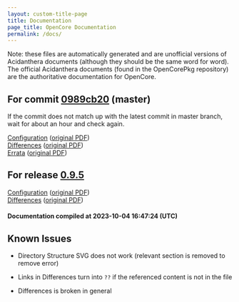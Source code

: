 ```yaml
---
layout: custom-title-page
title: Documentation
page_title: OpenCore Documentation
permalink: /docs/
---
```

Note: these files are automatically generated and are unofficial versions of Acidanthera documents (although they should be the same word for word). The official Acidanthera documents (found in the OpenCorePkg repository) are the authoritative documentation for OpenCore.

## For commit [0989cb20](https://github.com/acidanthera/OpenCorePkg/tree/0989cb201501bc6ff2fcb3b1399d4c959d747e70) (master)

If the commit does not match up with the latest commit in master branch, wait for about an hour and check again.

[Configuration](latest/Configuration.html) ([original PDF](https://github.com/acidanthera/OpenCorePkg/blob/0989cb201501bc6ff2fcb3b1399d4c959d747e70/Docs/Configuration.pdf))
<br>
[Differences](latest/Differences.html) ([original PDF](https://github.com/acidanthera/OpenCorePkg/blob/0989cb201501bc6ff2fcb3b1399d4c959d747e70/Docs/Differences/Differences.pdf))
<br>
[Errata](latest/Errata.html) ([original PDF](https://github.com/acidanthera/OpenCorePkg/blob/0989cb201501bc6ff2fcb3b1399d4c959d747e70/Docs/Errata/Errata.pdf))

## For release [0.9.5](https://github.com/acidanthera/OpenCorePkg/tree/0.9.5)

[Configuration](release/Configuration.html) ([original PDF](https://github.com/acidanthera/OpenCorePkg/blob/0.9.5/Docs/Configuration.pdf))
<br>
[Differences](release/Differences.html) ([original PDF](https://github.com/acidanthera/OpenCorePkg/blob/0.9.5/Docs/Differences/Differences.pdf))

#### Documentation compiled at 2023-10-04 16:47:24 (UTC)

## Known Issues

* Directory Structure SVG does not work (relevant section is removed to remove error)

* Links in Differences turn into `??` if the referenced content is not in the file

* Differences is broken in general
